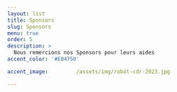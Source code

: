 ```yaml
---
layout: list
title: Sponsors
slug: Sponsors
menu: true
order: 5
description: >
  Nous remercions nos Sponsors pour leurs aides 
accent_color: '#E04750'

accent_image:         /assets/img/robot-cdr-2023.jpg

---
```

